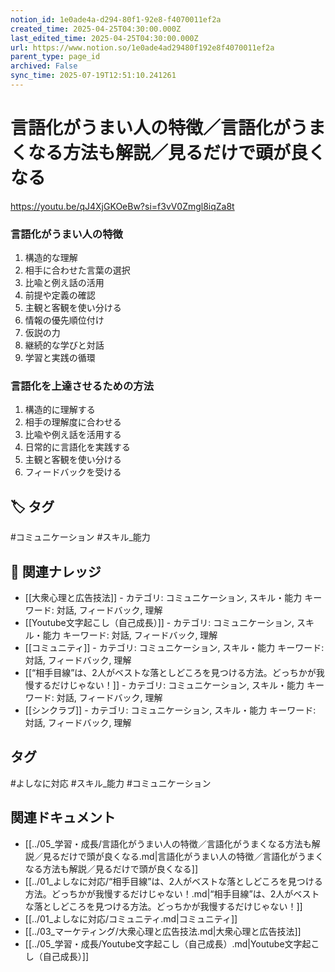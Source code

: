 ```yaml
---
notion_id: 1e0ade4a-d294-80f1-92e8-f4070011ef2a
created_time: 2025-04-25T04:30:00.000Z
last_edited_time: 2025-04-25T04:30:00.000Z
url: https://www.notion.so/1e0ade4ad29480f192e8f4070011ef2a
parent_type: page_id
archived: False
sync_time: 2025-07-19T12:51:10.241261
---
```


# 言語化がうまい人の特徴／言語化がうまくなる方法も解説／見るだけで頭が良くなる

https://youtu.be/qJ4XjGKOeBw?si=f3vV0Zmgl8iqZa8t
### 言語化がうまい人の特徴
1. 構造的な理解
1. 相手に合わせた言葉の選択
1. 比喩と例え話の活用
1. 前提や定義の確認
1. 主観と客観を使い分ける
1. 情報の優先順位付け
1. 仮説の力
1. 継続的な学びと対話
1. 学習と実践の循環
### 言語化を上達させるための方法
1. 構造的に理解する
1. 相手の理解度に合わせる
1. 比喩や例え話を活用する
1. 日常的に言語化を実践する
1. 主観と客観を使い分ける
1. フィードバックを受ける

## 🏷️ タグ
#コミュニケーション #スキル_能力

## 🔗 関連ナレッジ
- [[大衆心理と広告技法]] - カテゴリ: コミュニケーション, スキル・能力 キーワード: 対話, フィードバック, 理解
- [[Youtube文字起こし（自己成長）]] - カテゴリ: コミュニケーション, スキル・能力 キーワード: 対話, フィードバック, 理解
- [[コミュニティ]] - カテゴリ: コミュニケーション, スキル・能力 キーワード: 対話, フィードバック, 理解
- [[“相手目線”は、2人がベストな落としどころを見つける方法。どっちかが我慢するだけじゃない！]] - カテゴリ: コミュニケーション, スキル・能力 キーワード: 対話, フィードバック, 理解
- [[シンクラブ]] - カテゴリ: コミュニケーション, スキル・能力 キーワード: 対話, フィードバック, 理解


## タグ

#よしなに対応 #スキル_能力 #コミュニケーション 

## 関連ドキュメント

- [[../05_学習・成長/言語化がうまい人の特徴／言語化がうまくなる方法も解説／見るだけで頭が良くなる.md|言語化がうまい人の特徴／言語化がうまくなる方法も解説／見るだけで頭が良くなる]]
- [[../01_よしなに対応/“相手目線”は、2人がベストな落としどころを見つける方法。どっちかが我慢するだけじゃない！.md|“相手目線”は、2人がベストな落としどころを見つける方法。どっちかが我慢するだけじゃない！]]
- [[../01_よしなに対応/コミュニティ.md|コミュニティ]]
- [[../03_マーケティング/大衆心理と広告技法.md|大衆心理と広告技法]]
- [[../05_学習・成長/Youtube文字起こし（自己成長）.md|Youtube文字起こし（自己成長）]]
